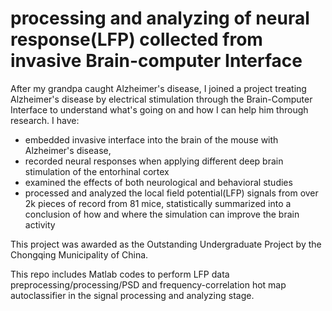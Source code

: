 # processing and analyzing of neural response(LFP) collected from invasive Brain-computer Interface

After my grandpa caught Alzheimer's disease, I joined a project treating Alzheimer's disease by electrical stimulation through the Brain-Computer Interface to understand what's going on and how I can help him through research.
I have:
- embedded invasive interface into the brain of the mouse with Alzheimer's disease,
- recorded neural responses when applying different deep brain stimulation of the entorhinal cortex
- examined the effects of both neurological and behavioral studies
- processed and analyzed the local field potential(LFP) signals from over 2k pieces of record from 81 mice, statistically summarized into a conclusion of how and where the simulation can improve the brain activity
  
This project was awarded as the Outstanding Undergraduate Project by the Chongqing Municipality of China.

This repo includes Matlab codes to perform LFP data preprocessing/processing/PSD and frequency-correlation hot map autoclassifier in the signal processing and analyzing stage.
